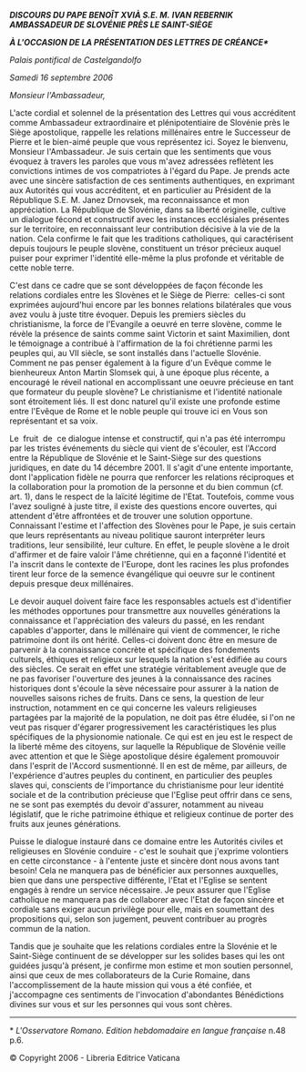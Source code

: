 ***DISCOURS DU PAPE BENOÎT XVI******À S.E. M.*** ***IVAN REBERNIK*** ***AMBASSADEUR DE SLOVÉNIE PRÈS LE SAINT-SIÈGE***

***À L'OCCASION DE LA PRÉSENTATION DES LETTRES DE CRÉANCE\****

*Palais pontifical de Castelgandolfo*

*Samedi 16 septembre 2006*

*Monsieur l'Ambassadeur,*

L'acte cordial et solennel de la présentation des Lettres qui vous accréditent comme Ambassadeur extraordinaire et plénipotentiaire de Slovénie près le Siège apostolique, rappelle les relations millénaires entre le Successeur de Pierre et le bien-aimé peuple que vous représentez ici. Soyez le bienvenu, Monsieur l'Ambassadeur. Je suis certain que les sentiments que vous évoquez à travers les paroles que vous m'avez adressées reflètent les convictions intimes de vos compatriotes à l'égard du Pape. Je prends acte avec une sincère satisfaction de ces sentiments authentiques, en exprimant aux Autorités qui vous accréditent, et en particulier au Président de la République S.E. M. Janez Drnovsek, ma reconnaissance et mon appréciation. La République de Slovénie, dans sa liberté originelle, cultive un dialogue fécond et constructif avec les instances ecclésiales présentes sur le territoire, en reconnaissant leur contribution décisive à la vie de la nation. Cela confirme le fait que les traditions catholiques, qui caractérisent depuis toujours le peuple slovène, constituent un trésor précieux auquel puiser pour exprimer l'identité elle-même la plus profonde et véritable de cette noble terre.

C'est dans ce cadre que se sont développées de façon féconde les relations cordiales entre les Slovènes et le Siège de Pierre:  celles-ci sont exprimées aujourd'hui encore par les bonnes relations bilatérales que vous avez voulu à juste titre évoquer. Depuis les premiers siècles du christianisme, la force de l'Evangile a oeuvré en terre slovène, comme le révèle la présence de saints comme saint Victorin et saint Maximilien, dont le témoignage a contribué à l'affirmation de la foi chrétienne parmi les peuples qui, au VII siècle, se sont installés dans l'actuelle Slovénie. Comment ne pas penser également à la figure d'un Evêque comme le bienheureux Anton Martin Slomsek qui, à une époque plus récente, a encouragé le réveil national en accomplissant une oeuvre précieuse en tant que formateur du peuple slovène? Le christianisme et l'identité nationale sont étroitement liés. Il est donc naturel qu'il existe une profonde estime entre l'Evêque de Rome et le noble peuple qui trouve ici en Vous son représentant et sa voix.

Le  fruit  de  ce dialogue intense et constructif, qui n'a pas été interrompu par les tristes événements du siècle qui vient de s'écouler, est l'Accord entre la République de Slovénie et le Saint-Siège sur des questions juridiques, en date du 14 décembre 2001. Il s'agit d'une entente importante, dont l'application fidèle ne pourra que renforcer les relations réciproques et la collaboration pour la promotion de la personne et du bien commun (cf. art. 1), dans le respect de la laïcité légitime de l'Etat. Toutefois, comme vous l'avez souligné à juste titre, il existe des questions encore ouvertes, qui attendent d'être affrontées et de trouver une solution opportune. Connaissant l'estime et l'affection des Slovènes pour le Pape, je suis certain que leurs représentants au niveau politique sauront interpréter leurs traditions, leur sensibilité, leur culture. En effet, le peuple slovène a le droit d'affirmer et de faire valoir l'âme chrétienne, qui en a façonné l'identité et l'a inscrit dans le contexte de l'Europe, dont les racines les plus profondes tirent leur force de la semence évangélique qui oeuvre sur le continent depuis presque deux millénaires.

Le devoir auquel doivent faire face les responsables actuels est d'identifier les méthodes opportunes pour transmettre aux nouvelles générations la connaissance et l'appréciation des valeurs du passé, en les rendant capables d'apporter, dans le millénaire qui vient de commencer, le riche patrimoine dont ils ont hérité. Celles-ci doivent donc être en mesure de parvenir à la connaissance concrète et spécifique des fondements culturels, éthiques et religieux sur lesquels la nation s'est édifiée au cours des siècles. Ce serait en effet une stratégie véritablement aveugle que de ne pas favoriser l'ouverture des jeunes à la connaissance des racines historiques dont s'écoule la sève nécessaire pour assurer à la nation de nouvelles saisons riches de fruits. Dans ce sens, la question de leur instruction, notamment en ce qui concerne les valeurs religieuses partagées par la majorité de la population, ne doit pas être éludée, si l'on ne veut pas risquer d'égarer progressivement les caractéristiques les plus spécifiques de la physionomie nationale. Ce qui est en jeu est le respect de la liberté même des citoyens, sur laquelle la République de Slovénie veille avec attention et que le Siège apostolique désire également promouvoir dans l'esprit de l'Accord susmentionné. Il en est de même, par ailleurs, de l'expérience d'autres peuples du continent, en particulier des peuples slaves qui, conscients de l'importance du christianisme pour leur identité sociale et de la contribution précieuse que l'Eglise peut offrir dans ce sens, ne se sont pas exemptés du devoir d'assurer, notamment au niveau législatif, que le riche patrimoine éthique et religieux continue de porter des fruits aux jeunes générations.

Puisse le dialogue instauré dans ce domaine entre les Autorités civiles et religieuses en Slovénie conduire - c'est le souhait que j'exprime volontiers en cette circonstance - à l'entente juste et sincère dont nous avons tant besoin! Cela ne manquera pas de bénéficier aux personnes auxquelles, bien que dans une perspective différente, l'Etat et l'Eglise se sentent engagés à rendre un service nécessaire. Je peux assurer que l'Eglise catholique ne manquera pas de collaborer avec l'Etat de façon sincère et cordiale sans exiger aucun privilège pour elle, mais en soumettant des propositions qui, selon son jugement, peuvent contribuer au progrès commun de la nation.

Tandis que je souhaite que les relations cordiales entre la Slovénie et le Saint-Siège continuent de se développer sur les solides bases qui les ont guidées jusqu'à présent, je confirme mon estime et mon soutien personnel, ainsi que ceux de mes collaborateurs de la Curie Romaine, dans l'accomplissement de la haute mission qui vous a été confiée, et j'accompagne ces sentiments de l'invocation d'abondantes Bénédictions divines sur vous et sur les personnes qui vous sont chères.

* * *

\* *L'Osservatore Romano. Edition hebdomadaire en langue française* n.48 p.6.

© Copyright 2006 - Libreria Editrice Vaticana